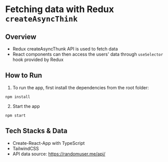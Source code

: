 # Fetching data with Redux ``createAsyncThink``

## Overview
* Redux createAsyncThunk API is used to fetch data
* React components can then access the users' data through ``useSelector`` hook provided by Redux

## How to Run
1. To run the app, first install the dependencies from the root folder:
```
npm install
```
2. Start the app
```
npm start
```

## Tech Stacks & Data
* Create-React-App with TypeScript
* TailwindCSS
* API data source: https://randomuser.me/api/
